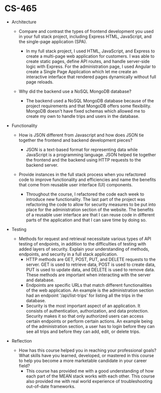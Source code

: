 # CS-465

- Architecture
    - Compare and contrast the types of frontend development you used in your full stack project, including Express HTML, JavaScript, and the single-page application (SPA).
        
        - In my full stack project, I used HTML, JavaScript, and Express to create a multi-page web application for customers. I was able to create static pages, define API routes, and handle server-side logic with Express. For the administration page, I used Angular to create a Single Page Application which let me create an interactive interface that rendered pages dynamically without full page reloads. 

    - Why did the backend use a NoSQL MongoDB database?

        - The backend used a NoSQL MongoDB database because of the project requirements and that MongoDB offers some flexibility. MongoDB doesn't have fixed schemas which allowed me to create my own to handle trips and users in the database.

- Functionality
    
    - How is JSON different from Javascript and how does JSON tie together the frontend and backend development pieces?
       
        - JSON is a text-based format for representing data while JavaScript is a programming language. JSON helped tie together the frontend and the backend using HTTP requests to the backend server.
          
    - Provide instances in the full stack process when you refactored code to improve functionality and efficiencies and name the benefits that come from reusable user interface (UI) components.
        
        - Throughout the course, I refactored the code each week to introduce new functionality. The last part of the project was refactoring the code to allow for security measures to be put into place for the administration section of the website. The benefits of a reusable user interface are that I can reuse code in different parts of the application and that I can save time by doing so. 

- Testing
    - Methods for request and retrieval necessitate various types of API testing of endpoints, in addition to the difficulties of testing with added layers of security. Explain your understanding of methods, endpoints, and security in a full stack application.
        - HTTP methods are GET, POST, PUT, and DELETE requests to the server. GET is used to retrieve data, POST is used to create data, PUT is used to update data, and DELETE is used to remove data. These methods are important when interacting with the server and database.
        - Endpoints are specific URLs that match different functionalities of the web application. An example is the administration section had an endpoint '/api/list-trips' for listing all the trips in the database.
        - Security is the most important aspect of an application. It consists of authentication, authorization, and data protection. Security makes it so that only authorized users can access certain endpoints or perform certain actions. An example being of the administration section, a user has to login before they can see all trips and before they can add, edit, or delete trips.

- Reflection
    - How has this course helped you in reaching your professional goals? What skills have you learned, developed, or mastered in this course to help you become a more marketable candidate in your career field?
        - This course has provided me with a good understanding of how each part of the MEAN stack works with each other. This course also provided me with real world experience of troubleshooting out-of-date frameworks. 

